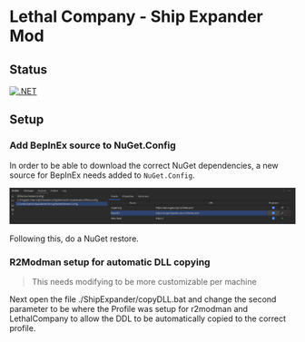 # Lethal Company - Ship Expander Mod

## Status
[![.NET](https://github.com/JamieBriggsDev/lc-ship-expander-mod/actions/workflows/dotnet.yml/badge.svg)](https://github.com/JamieBriggsDev/lc-ship-expander-mod/actions/workflows/dotnet.yml)

## Setup
### Add BepInEx source to NuGet.Config
In order to be able to download the correct NuGet dependencies,
a new source for BepInEx needs added to `NuGet.Config`.

![Add entry to NuGet.config](/Documents/NuGetConfig.png)

Following this, do a NuGet restore.

### R2Modman setup for automatic DLL copying
> This needs modifying to be more customizable per machine

Next open the file ./ShipExpander/copyDLL.bat and change the second
parameter to be where the Profile was setup for r2modman and LethalCompany
to allow the DDL to be automatically copied to the correct profile.